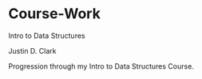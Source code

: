 # Course-Work
Intro to Data Structures

Justin D. Clark

Progression through my Intro to Data Structures Course.
